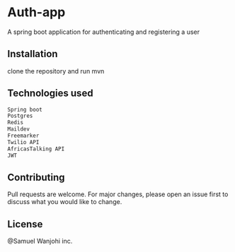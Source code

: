 # Auth-app

A spring boot application for authenticating and registering a user

## Installation

clone the repository and run mvn



## Technologies used

```python
Spring boot
Postgres
Redis
Maildev
Freemarker
Twilio API
AfricasTalking API
JWT


```

## Contributing
Pull requests are welcome. For major changes, please open an issue first to discuss what you would like to change.



## License
@Samuel Wanjohi inc.

